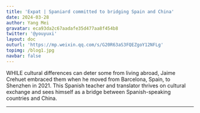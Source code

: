 ```yaml
---
title: 'Expat | Spaniard committed to bridging Spain and China'
date: 2024-03-28
author: Yang Mei
gravatar: eca93da2c67aadafe35d477aa8f454b8
twitter: '@youyuxi'
layout: doc
outurl: 'https://mp.weixin.qq.com/s/G20R63aS3FQEZgoY12NFLg'
topimg: /blog1.jpg
navbar: false
---
```


WHILE cultural differences can deter some from living abroad, Jaime Crehuet embraced them when he moved from Barcelona, Spain, to Shenzhen in 2021. This Spanish teacher and translator thrives on cultural exchange and sees himself as a bridge between Spanish-speaking countries and China.

---
